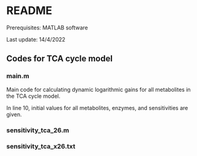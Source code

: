 # README

Prerequisites: MATLAB software

Last update: 14/4/2022

## Codes for TCA cycle model

### main.m

Main code for calculating dynamic logarithmic gains for all metabolites in the TCA cycle model.

In line 10, initial values for all metabolites, enzymes, and sensitivities are given. 

### sensitivity_tca_26.m


### sensitivity_tca_x26.txt

